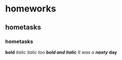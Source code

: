 # homeworks
## hometasks
### hometasks
**bold**
*italic*
_italic too_
***bold and italic***
_It was_ *a* ***nasty*** **day**

